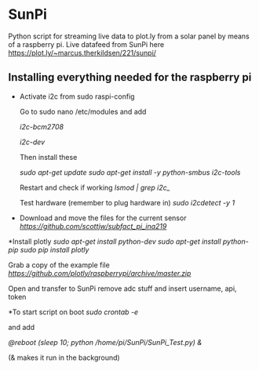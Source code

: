 # SunPi 
Python script for streaming live data to plot.ly from a solar panel by means of a raspberry pi.
Live datafeed from SunPi here https://plot.ly/~marcus.therkildsen/221/sunpi/

## Installing everything needed for the raspberry pi

* Activate i2c from sudo raspi-config

  Go to sudo nano /etc/modules and add

  *i2c-bcm2708*
  
  *i2c-dev*


  Then install these

  *sudo apt-get update*
  *sudo apt-get install -y python-smbus i2c-tools*


  Restart and check if working 
  *lsmod | grep i2c_*


  Test hardware (remember to plug hardware in)
  *sudo i2cdetect -y 1*

* Download and move the files for the current sensor
  *https://github.com/scottjw/subfact_pi_ina219*


*Install plotly 
  *sudo apt-get install python-dev*
  *sudo apt-get install python-pip*
  *sudo pip install plotly* 

  Grab a copy of the example file 
  *https://github.com/plotly/raspberrypi/archive/master.zip*

  Open and transfer to SunPi
  remove adc stuff and insert username, api, token

*To start script on boot 
  *sudo crontab -e*

  and add 

  *@reboot (sleep 10; python /home/pi/SunPi/SunPi_Test.py) &*

  (& makes it run in the background)
